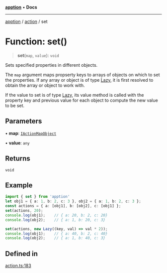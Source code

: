 [**apption**](../../README.md) • **Docs**

***

[apption](../../modules.md) / [action](../README.md) / set

# Function: set()

> **set**(`map`, `value`): `void`

Sets specified properties in different objects.

The `map` argument maps propserty keys to arrays of objects on which to set the properties.
If any array or object is of type [Lazy](../classes/Lazy.md), it is first resolved to obtain the 
array or object to work with.

If the value to set is of type [Lazy](../classes/Lazy.md), its value method is called with the property key 
and previous value for each object to compute the new value to be set.

## Parameters

• **map**: [`IActionMapObject`](../type-aliases/IActionMapObject.md)

• **value**: `any`

## Returns

`void`

## Example

```ts
import { set } from 'apption'
let obj1 = { a: 1, b: 2, c: 3 }, obj2 = { a: 1, b: 2, c: 3 };
const actions = { a: [obj1], b: [obj2], c: [obj1] };
set(actions, 20);
console.log(obj1);    // { a: 20, b: 2, c: 20}
console.log(obj2);    // { a: 1, b: 20, c: 3}

set(actions, new Lazy((key, val) => val * 2));
console.log(obj1);    // { a: 40, b: 2, c: 40}
console.log(obj2);    // { a: 1, b: 40, c: 3}
```

## Defined in

[action.ts:183](https://github.com/mksunny1/apption/blob/5c2ed0c98e500fcbd7087b8148508efe1896c020/src/action.ts#L183)

